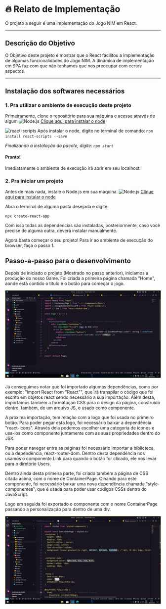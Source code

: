 
# :fire: Relato de Implementação
O projeto a seguir é uma implementação do Jogo NIM em React. 
___
## Descrição do Objetivo
O Objetivo deste projeto é mostrar que o React facilitou a implementação de algumas funcionalidades do Jogo NIM. A dinâmica de implementação em SPA faz com que não tenhamos que nos preocupar com certos aspectos.
___
## Instalação dos softwares necessários
### 1. Pra utilizar o ambiente de execução deste projeto

Primeiramente, clone o repositório para sua máquina e acesse através de algum 
![Node.js](https://img.shields.io/badge/Node.js-v18.14.0-green) 
[Clique aqui para instalar o node](https://nodejs.org/en/)

![react-scripts](https://img.shields.io/badge/react--scripts-^5.0.1-red) 
Após instalar o node, digite no terminal de comando: `npm install react-scripts --save`

*Finalizando a instalação do pacote, digite: `npm start`*
#### Pronto! 
Imediatamente o ambiente de execução irá abrir em seu localhost. 

### 2. Pra iniciar um projeto
Antes de mais nada, instale o Node.js em sua máquina. 
![Node.js](https://img.shields.io/badge/Node.js-v18.14.0-green) 
[Clique aqui para instalar o node](https://nodejs.org/en/)

Abra o terminal de alguma pasta desejada e digite:
~~~
npx create-react-app
~~~

Com isso todas as dependencias são instaladas, posteriormente, caso você precise de alguma outra, deverá instalar manualmente. 

Agora basta começar o seu projeto! 
Para ir ao ambiente de execução do browser, faça o passo 1.

## Passo-a-passo para o desenvolvimento

Depois de iniciado o projeto (Mostrado no passo anterior), iniciamos a produção do nosso Game.
Foi criada a primeira página chamada "Home", aonde está contido o titulo e o botão para começar o jogo. 

<img src="img_readme/Imagem01.jpeg" width=800/>
</br>
</br> 
Já conseguimos notar que foi importado algumas dependências, como por exemplo: "import React from "React"", que irá transpilar o código que foi escrito em objetos react sendo necessário a sua importação. Além desta, importamos também a formatação CSS para o design da página, construido dentro, também, de um arquivo JS, e usado como componente. 

A próxima importação, tem relação com a logo que foi usada no primeiro botão. Para poder pegar esta logo, foi necessário baixar a dependência "react-icons". Através dela podemos escolher uma categoria de icones e usa-los como componente juntamente com as suas propriedades dentro do JSX. 

Para poder navegar entre as páginas foi necessário importar a biblioteca, ou a dependência, react-router-dom. Dentro desta dependência nos usamos o componente Link para quando o botão for clicado, ele nos levar para o diretório Users. 

Dentro ainda desta primeira parte, foi criado também a página de CSS citada acima, com o nome de ContainerPage. 
Olhando para este componente, foi necessário baixar uma nova dependência chamada "style-componentes", que é usada para poder usar códigos CSSs dentro do JavaScript. 

Logo em seguida foi exportado o componente com o nome ContainerPage passando a personalização para dentro de uma div.

<img src="img_readme/Imagem02.jpeg" width=800>